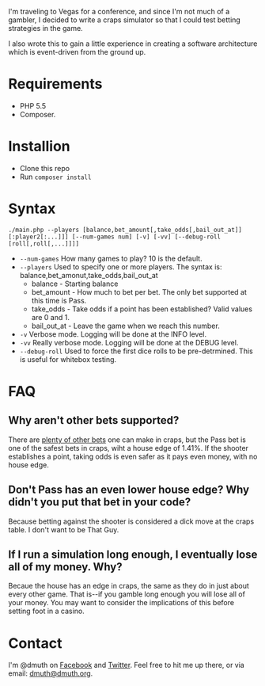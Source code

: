 
I'm traveling to Vegas for a conference, and since I'm not much of a gambler,  I decided to write a craps simulator so that I could test betting strategies in the game.

I also wrote this to gain a little experience in creating a software architecture which is event-driven from the ground up.


# Requirements
- PHP 5.5
- Composer.


# Installion

- Clone this repo
- Run `composer install`


# Syntax

`./main.php --players [balance,bet_amount[,take_odds[,bail_out_at]][:player2[:...]]] [--num-games num] [-v] [-vv] [--debug-roll [roll[,roll[,...]]]]`

- `--num-games` How many games to play?  10 is the default.
- `--players` Used to specify one or more players.  The syntax is: balance,bet_amonut,take_odds,bail_out_at
    - balance - Starting balance
    - bet_amount - How much to bet per bet.  The only bet supported at this time is Pass.
    - take_odds - Take odds if a point has been established?  Valid values are 0 and 1.
    - bail_out_at - Leave the game when we reach this number.
- `-v` Verbose mode.  Logging will be done at the INFO level.
- `-vv` Really verbose mode. Logging will be done at the DEBUG level.
- `--debug-roll` Used to force the first dice rolls to be pre-detrmined.  This is useful for whitebox testing.

# FAQ

## Why aren't other bets supported?

There are [plenty of other bets](http://www.nextshooter.com/bets) one can make in craps, but the Pass bet is one of the safest bets in craps, wiht a house edge of 1.41%.  If the shooter establishes a point, taking odds is even safer as it pays even money, with no house edge.

## Don't Pass has an even lower house edge? Why didn't you put that bet in your code?

Because betting against the shooter is considered a dick move at the craps table.  I don't want to be That Guy.

## If I run a simulation long enough, I eventually lose all of my money.  Why?

Becaue the house has an edge in craps, the same as they do in just about every other game.  That is--if you gamble long enough you will lose all of your money.  You may want to consider the implications of this before setting foot in a casino.


# Contact

I'm @dmuth on [Facebook](http://facebook.com/dmuth) and [Twitter](http://twitter.com/dmuth).  Feel free to hit me up there, or via email: dmuth@dmuth.org.



